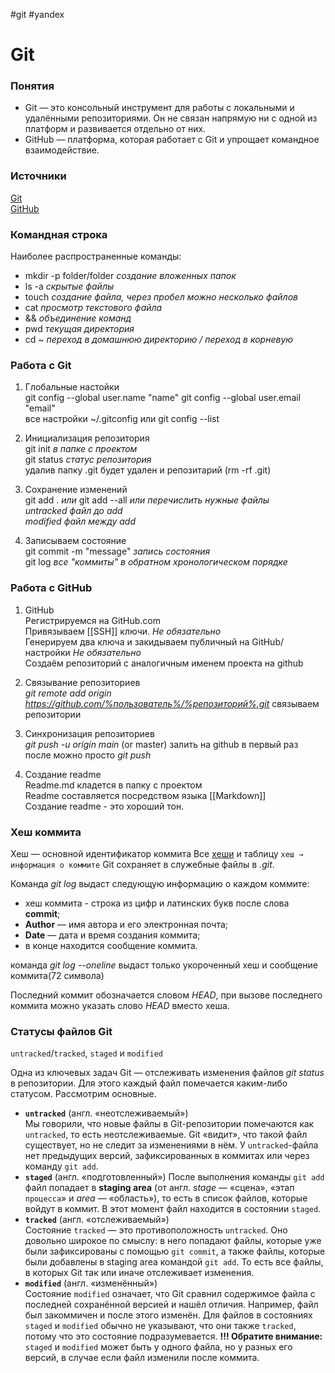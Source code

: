 #git #yandex
# Git
### Понятия

- Git — это консольный инструмент для работы с локальными и удалёнными репозиториями. Он не связан напрямую ни с одной из платформ и развивается отдельно от них.
- GitHub — платформа, которая работает с Git и упрощает командное взаимодействие.

### Источники

[Git](https://git-scm.com/)  
[GitHub](https://github.com/)

### Командная строка

Наиболее распространенные команды:
- mkdir -p folder/folder 	 *создание вложенных папок*
- ls -a 	*скрытые файлы*
- touch 	*создание файла, через пробел можно несколько файлов*
- cat 		*просмотр текстового файла*
- &&		*объединение команд*
- pwd 	*текущая директория*
- cd ~	*переход в домашнюю директорию / переход в корневую*

### Работа с Git

1. Глобальные настойки  
	git config --global user.name "name"
	git config --global user.email "email"  
	все настройки ~/.gitconfig или git config --list    

2. Инициализация репозитория   
	git init  	*в папке с проектом*  
	git status	 *статус репозитория*  
	удалив папку .git будет удален и репозитарий (rm -rf .git)  

3. Сохранение изменений  
	git add . *или* git add --all *или перечислить нужные файлы*  
	*untracked файл до add*  
	*modified файл между add*  

4. Записываем состояние  
	git commit -m "message" *запись состояния*   
	git log *все "коммиты" в обратном хронологическом порядке*  

### Работа с GitHub

1. GitHub  
	Регистрируемся на GitHub.com  
	Привязываем [[SSH]] ключи. *Не обязательно*   
	Генерируем два ключа и закидываем публичный на GitHub/настройки *Не обязательно*  
	Создаём репозиторий с аналогичным именем проекта на github  

2. Связывание репозиториев  
	*git remote add origin https://github.com/%пользователь%/%репозиторий%.git* связываем репозитории  
	
3. Синхронизация репозиториев  
	*git push -u origin main* (or master) залить на github в первый раз  
	после можно просто *git push*  
 
4. Создание readme  
	Readme.md кладется в папку с проектом  
	Readme составляется посредством языка [[Markdown]]  
	Создание readme - это хороший тон.  

### Хеш коммита

Хеш — основной идентификатор коммита
Все [хеши](Хеш.md) и таблицу `хеш → информация о коммите` Git сохраняет в служебные файлы в *.git*.

Команда *git log* выдаст следующую информацию о каждом коммите:
- хеш коммита - строка из цифр и латинских букв после слова **commit**;
- **Author** — имя автора и его электронная почта;
- **Date** — дата и время создания коммита;
- в конце находится сообщение коммита.

команда *git log --oneline* выдаст только укороченный хеш и сообщение коммита(72 символа)

Последний коммит обозначается словом *HEAD*, при вызове последнего коммита можно указать слово *HEAD* вместо хеша.

### Статусы файлов Git
`untracked`/`tracked`, `staged` и `modified`

Одна из ключевых задач Git — отслеживать изменения файлов  *git status* в репозитории. Для этого каждый файл помечается каким-либо статусом. Рассмотрим основные.

- **`untracked`** (англ. «неотслеживаемый»)  
    Мы говорили, что новые файлы в Git-репозитории помечаются как `untracked`, то есть неотслеживаемые. Git «видит», что такой файл существует, но не следит за изменениями в нём. У `untracked`-файла нет предыдущих версий, зафиксированных в коммитах или через команду `git add`.
- **`staged`** (англ. «подготовленный»)
    После выполнения команды `git add` файл попадает в **staging area** (от англ. _stage_ — «сцена», «этап `процесса`» и _area_ — «область»), то есть в список файлов, которые войдут в коммит. В этот момент файл находится в состоянии `staged`.
- **`tracked`** (англ. «отслеживаемый»)  
    Состояние `tracked` — это противоположность `untracked`. Оно довольно широкое по смыслу: в него попадают файлы, которые уже были зафиксированы с помощью `git commit`, а также файлы, которые были добавлены в staging area командой `git add`. То есть все файлы, в которых Git так или иначе отслеживает изменения.
- **`modified`** (англ. «изменённый»)  
    Состояние `modified` означает, что Git сравнил содержимое файла с последней сохранённой версией и нашёл отличия. Например, файл был закоммичен и после этого изменён.
Для файлов в состояниях `staged` и `modified` обычно не указывают, что они также `tracked`, потому что это состояние подразумевается.
**!!! Обратите внимание:** `staged` и `modified` может быть у одного файла, но у разных его версий, в случае если файл изменили после коммита.


